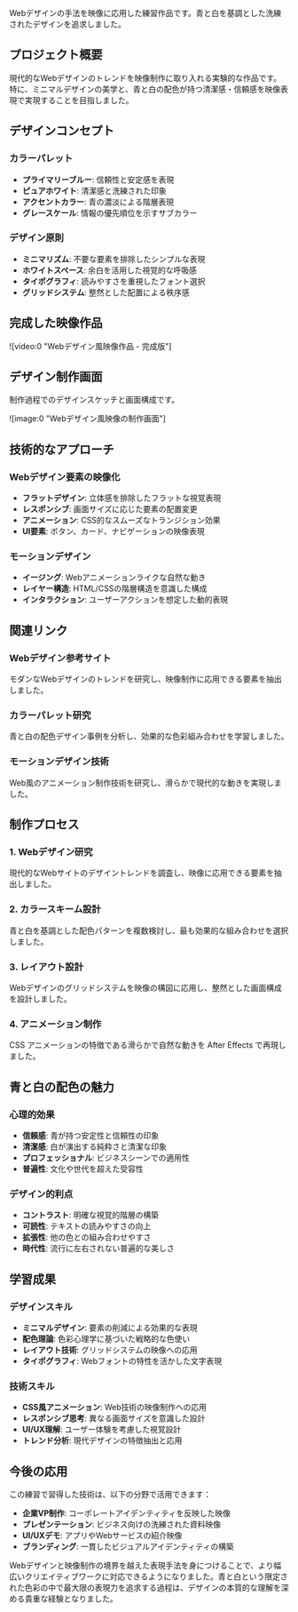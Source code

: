 Webデザインの手法を映像に応用した練習作品です。青と白を基調とした洗練されたデザインを追求しました。

## プロジェクト概要

現代的なWebデザインのトレンドを映像制作に取り入れる実験的な作品です。特に、ミニマルデザインの美学と、青と白の配色が持つ清潔感・信頼感を映像表現で実現することを目指しました。

## デザインコンセプト

### カラーパレット

- **プライマリーブルー**: 信頼性と安定感を表現
- **ピュアホワイト**: 清潔感と洗練された印象
- **アクセントカラー**: 青の濃淡による階層表現
- **グレースケール**: 情報の優先順位を示すサブカラー

### デザイン原則

- **ミニマリズム**: 不要な要素を排除したシンプルな表現
- **ホワイトスペース**: 余白を活用した視覚的な呼吸感
- **タイポグラフィ**: 読みやすさを重視したフォント選択
- **グリッドシステム**: 整然とした配置による秩序感

## 完成した映像作品

![video:0 "Webデザイン風映像作品 - 完成版"]

## デザイン制作画面

制作過程でのデザインスケッチと画面構成です。

![image:0 "Webデザイン風映像の制作画面"]

## 技術的なアプローチ

### Webデザイン要素の映像化

- **フラットデザイン**: 立体感を排除したフラットな視覚表現
- **レスポンシブ**: 画面サイズに応じた要素の配置変更
- **アニメーション**: CSS的なスムーズなトランジション効果
- **UI要素**: ボタン、カード、ナビゲーションの映像表現

### モーションデザイン

- **イージング**: Webアニメーションライクな自然な動き
- **レイヤー構造**: HTML/CSSの階層構造を意識した構成
- **インタラクション**: ユーザーアクションを想定した動的表現

## 関連リンク

### Webデザイン参考サイト

モダンなWebデザインのトレンドを研究し、映像制作に応用できる要素を抽出しました。

### カラーパレット研究

青と白の配色デザイン事例を分析し、効果的な色彩組み合わせを学習しました。

### モーションデザイン技術

Web風のアニメーション制作技術を研究し、滑らかで現代的な動きを実現しました。

## 制作プロセス

### 1. Webデザイン研究

現代的なWebサイトのデザイントレンドを調査し、映像に応用できる要素を抽出しました。

### 2. カラースキーム設計

青と白を基調とした配色パターンを複数検討し、最も効果的な組み合わせを選択しました。

### 3. レイアウト設計

Webデザインのグリッドシステムを映像の構図に応用し、整然とした画面構成を設計しました。

### 4. アニメーション制作

CSS アニメーションの特徴である滑らかで自然な動きを After Effects で再現しました。

## 青と白の配色の魅力

### 心理的効果

- **信頼感**: 青が持つ安定性と信頼性の印象
- **清潔感**: 白が演出する純粋さと清潔な印象
- **プロフェッショナル**: ビジネスシーンでの適用性
- **普遍性**: 文化や世代を超えた受容性

### デザイン的利点

- **コントラスト**: 明確な視覚的階層の構築
- **可読性**: テキストの読みやすさの向上
- **拡張性**: 他の色との組み合わせやすさ
- **時代性**: 流行に左右されない普遍的な美しさ

## 学習成果

### デザインスキル

- **ミニマルデザイン**: 要素の削減による効果的な表現
- **配色理論**: 色彩心理学に基づいた戦略的な色使い
- **レイアウト技術**: グリッドシステムの映像への応用
- **タイポグラフィ**: Webフォントの特性を活かした文字表現

### 技術スキル

- **CSS風アニメーション**: Web技術の映像制作への応用
- **レスポンシブ思考**: 異なる画面サイズを意識した設計
- **UI/UX理解**: ユーザー体験を考慮した視覚設計
- **トレンド分析**: 現代デザインの特徴抽出と応用

## 今後の応用

この練習で習得した技術は、以下の分野で活用できます：

- **企業VP制作**: コーポレートアイデンティティを反映した映像
- **プレゼンテーション**: ビジネス向けの洗練された資料映像
- **UI/UXデモ**: アプリやWebサービスの紹介映像
- **ブランディング**: 一貫したビジュアルアイデンティティの構築

Webデザインと映像制作の境界を越えた表現手法を身につけることで、より幅広いクリエイティブワークに対応できるようになりました。青と白という限定された色彩の中で最大限の表現力を追求する過程は、デザインの本質的な理解を深める貴重な経験となりました。
